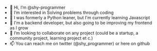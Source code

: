 - 👋 Hi, I’m @shy-programmer
- 👀 I’m interested in Solving problems through coding
- 🌱 I was formerly a Python leaner, but I'm currently learning Javascript
- 🌱 I'm a backend developer, but also going to be improving my frontend as I grow
- 💞️ I’m looking to collaborate on any project (could be a startup, a community project, learning project et c.) 
- 📫 You can reach me on twitter (@shy_programmer) or here on github

<!---
shy-programmer/shy-programmer is a ✨ special ✨ repository because its `README.md` (this file) appears on your GitHub profile.
You can click the Preview link to take a look at your changes.
--->
